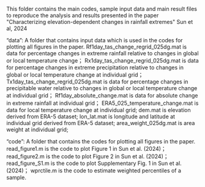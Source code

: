 This folder contains the main codes, sample input data and main result files to reproduce the analysis and results presented in the paper "Characterizing elevation-dependent changes in rainfall extremes" Sun et al, 2024

“data”: A folder that contains input data which is used in the codes for plotting all figures in the paper. 
Rf1day_tas_change_regrid_025dg.mat is data for percentage changes in extreme rainfall relative to changes in global or local temperature change；
Rx1day_tas_change_regrid_025dg.mat is data for percentage changes in extreme precipitation relative to changes in global or local temperature change at individual grid；
Tx1day_tas_change_regrid_025dg.mat is data for percentage changes in precipitable water relative to changes in global or local temperature change at individual grid；
Rf1day_absolute_change.mat is data for absolute change in extreme rainfall at individual grid；
ERA5_025_temperature_change.mat is data for local temperature change at individual grid;
dem.mat is elevation derived from ERA-5 dataset;
lon_lat.mat is longitude and latitude  at individual grid derived from ERA-5 dataset;
area_weight_025dg.mat is area weight at individual grid;


“code”: A folder that contains the codes for plotting all figures in the paper. 
read_figure1.m is the code to plot  Figure 1 in Sun et al. (2024)；
read_figure2.m is the code to plot  Figure 2 in Sun et al. (2024)；
read_figure_S1.m is the code to plot Supplementary Fig. 1 in Sun et al. (2024)；
wprctile.m is the code to estimate weighted percentiles of a sample.
